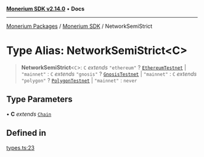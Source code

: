 [**Monerium SDK v2.14.0**](../Packages.md) • **Docs**

---

[Monerium Packages](../../Packages.md) / [Monerium SDK](../Monerium%20SDK.md) / NetworkSemiStrict

# Type Alias: NetworkSemiStrict\<C\>

> **NetworkSemiStrict**\<`C`\>: `C` _extends_ `"ethereum"` ? [`EthereumTestnet`](EthereumTestnet.md) \| `"mainnet"` : `C` _extends_ `"gnosis"` ? [`GnosisTestnet`](GnosisTestnet.md) \| `"mainnet"` : `C` _extends_ `"polygon"` ? [`PolygonTestnet`](PolygonTestnet.md) \| `"mainnet"` : `never`

## Type Parameters

• **C** _extends_ [`Chain`](Chain.md)

## Defined in

[types.ts:23](https://github.com/monerium/js-monorepo/blob/main/packages/sdk/src/types.ts#L23)
